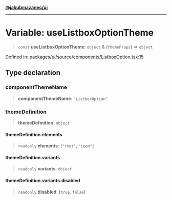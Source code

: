 [**@jakubmazanec/ui**](../README.md)

---

# Variable: useListboxOptionTheme

> `const` **useListboxOptionTheme**: `object` & (`themeProps`) => `object`

Defined in:
[packages/ui/source/components/ListboxOption.tsx:15](https://github.com/jakubmazanec/tools/blob/d956cf350ae3e6bad1df754a19dfbabb088c1451/packages/ui/source/components/ListboxOption.tsx#L15)

## Type declaration

### componentThemeName

> **componentThemeName**: `"ListboxOption"`

### themeDefinition

> **themeDefinition**: `object`

#### themeDefinition.elements

> `readonly` **elements**: \[`"root"`, `"icon"`\]

#### themeDefinition.variants

> `readonly` **variants**: `object`

#### themeDefinition.variants.disabled

> `readonly` **disabled**: \[`true`, `false`\]
